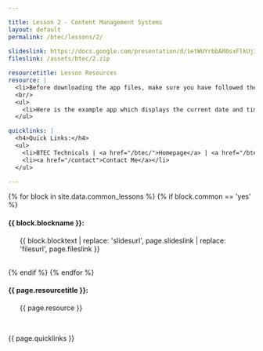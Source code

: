```yaml
---

title: Lesson 2 - Content Management Systems
layout: default
permalink: /btec/lessons/2/
    
slideslink: https://docs.google.com/presentation/d/1etWUYrbbAR0sxFlkUj3dzrkd5DdFFKghySGqmG2wDQ0/export/pdf
fileslink: /assets/btec/2.zip

resourcetitle: Lesson Resources
resource: |
  <li>Before downloading the app files, make sure you have followed the instructions for creating an MIT App Inventor App from Lesson 1. | <a href="/btec/lessons/1/">Instructions</a></li>
  <br/>
  <ul>
    <li>Here is the example app which displays the current date and time. Play around with the code and make sure you understand what does what. Remember Read-Search-Ask! | <a href="/code/DateAndTime.aia" target="_blank">Download Code</a></li>
  </ul>

quicklinks: |
  <h4>Quick Links:</h4>
  <ul>
    <li>BTEC Technicals | <a href="/btec/">Homepage</a> | <a href="/btec/lessons/0/">Lesson 0 - Introduction</a></li>
    <li><a href="/contact">Contact Me</a></li>
  </ul> 

---
```


{% for block in site.data.common_lessons %}
  {% if block.common == 'yes' %}
  <h4 id="{{ block.idtag }}">{{ block.blockname }}:</h4>
  <ul>
    {{ block.blocktext | replace: 'slidesurl', page.slideslink | replace: 'filesurl', page.fileslink }}
  </ul>
  <br/>
  {% endif %}
{% endfor %}

<h4>{{ page.resourcetitle }}:</h4>
<ul>
  {{ page.resource }}
</ul>
<br/>

{{ page.quicklinks }}

<br/>
